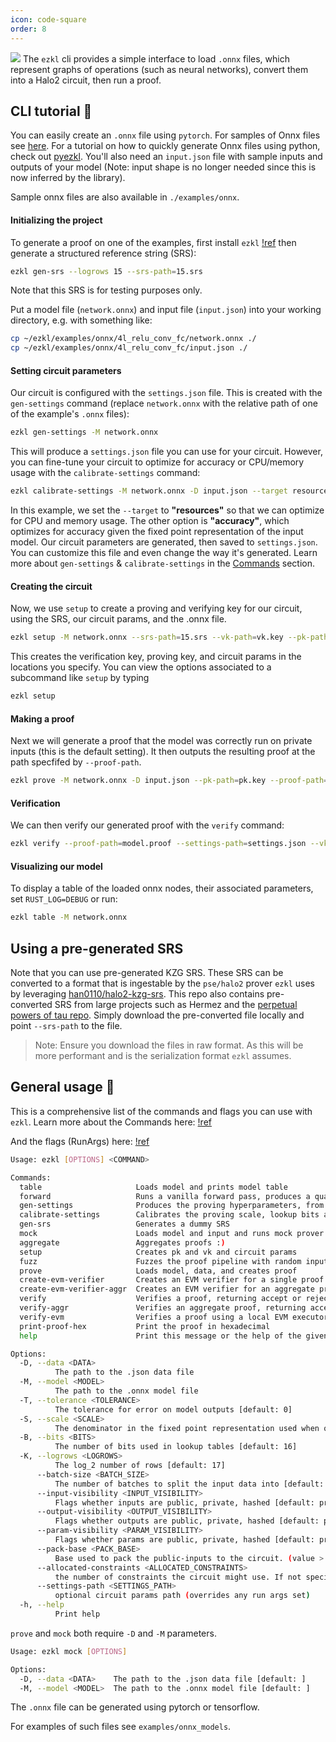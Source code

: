 ```yaml
---
icon: code-square
order: 8
---
```

![](../assets/cli.png) 
The `ezkl` cli provides a simple interface to load `.onnx` files, which represent graphs of operations (such as neural networks), convert them into a Halo2 circuit, then run a proof.

## CLI tutorial 👾

You can easily create an `.onnx` file using `pytorch`. For samples of Onnx files see [here](https://github.com/onnx/models). For a tutorial on how to quickly generate Onnx files using python, check out [pyezkl](https://github.com/zkonduit/pyezkl). You'll also need an `input.json` file with sample inputs and outputs of your model (Note: input shape is no longer needed since this is now inferred by the library).

Sample onnx files are also available in `./examples/onnx`.
#### Initializing the project
To generate a proof on one of the examples, first install `ezkl` 
[!ref](/getting_started)
then generate a structured reference string (SRS):
```bash
ezkl gen-srs --logrows 15 --srs-path=15.srs
```
Note that this SRS is for testing purposes only. 

Put a model file (`network.onnx`) and input file (`input.json`) into your working directory, e.g. with something like:
```bash
cp ~/ezkl/examples/onnx/4l_relu_conv_fc/network.onnx ./
cp ~/ezkl/examples/onnx/4l_relu_conv_fc/input.json ./

```


#### Setting circuit parameters
Our circuit is configured with the `settings.json` file. This is created with the `gen-settings` command (replace `network.onnx` with the relative path of one of the example's `.onnx` files):
```bash
ezkl gen-settings -M network.onnx
```
This will produce a `settings.json` file you can use for your circuit. However, you can fine-tune your circuit to optimize for accuracy or CPU/memory usage with the `calibrate-settings` command:
```bash
ezkl calibrate-settings -M network.onnx -D input.json --target resources
```
In this example, we set the `--target` to **"resources"** so that we can optimize for CPU and memory usage. The other option is **"accuracy"**, which optimizes for accuracy given the fixed point representation of the input model. Our circuit parameters are generated, then saved to `settings.json`. You can customize this file and even change the way it's generated. Learn more about `gen-settings` & `calibrate-settings` in the [Commands](https://docs.ezkl.xyz/about_ezkl/commands/) section.

#### Creating the circuit
Now, we use `setup` to create a proving and verifying key for our circuit, using the SRS, our circuit params, and the .onnx file. 

```bash
ezkl setup -M network.onnx --srs-path=15.srs --vk-path=vk.key --pk-path=pk.key --settings-path=settings.json
```
This creates the verification key, proving key, and circuit params in the locations you specify. You can view the options associated to a subcommand like `setup` by typing
```bash
ezkl setup 
```

#### Making a proof
Next we will generate a proof that the model was correctly run on private inputs (this is the default setting). It then outputs the resulting proof at the path specfifed by `--proof-path`.

```bash
ezkl prove -M network.onnx -D input.json --pk-path=pk.key --proof-path=model.proof --srs-path=15.srs --settings-path=settings.json
```

#### Verification
We can then verify our generated proof with the `verify` command:
```bash
ezkl verify --proof-path=model.proof --settings-path=settings.json --vk-path=vk.key --srs-path=15.srs
```

#### Visualizing our model
To display a table of the loaded onnx nodes, their associated parameters, set `RUST_LOG=DEBUG` or run:

```bash
ezkl table -M network.onnx
```

## Using a pre-generated SRS

Note that you can use pre-generated KZG SRS. These SRS can be converted to a format that is ingestable by the `pse/halo2` prover `ezkl` uses by leveraging [han0110/halo2-kzg-srs](https://github.com/han0110/halo2-kzg-srs). This repo also contains pre-converted SRS from large projects such as Hermez and the [perpetual powers of tau repo](https://github.com/privacy-scaling-explorations/perpetualpowersoftau). Simply download the pre-converted file locally and point `--srs-path` to the file.

> Note: Ensure you download the files in raw format. As this will be more performant and is the serialization format `ezkl` assumes.

## General usage 🔧
This is a comprehensive list of the commands and flags you can use with `ezkl`. Learn more about the Commands here:
[!ref](/About_EZKL/Commands)

And the flags (RunArgs) here:
[!ref](/About_EZKL/RunArgs)

```bash
Usage: ezkl [OPTIONS] <COMMAND>

Commands:
  table                     Loads model and prints model table
  forward                   Runs a vanilla forward pass, produces a quantized output, and saves it to a .json file
  gen-settings              Produces the proving hyperparameters, from run-args
  calibrate-settings        Calibrates the proving scale, lookup bits and logrows from a circuit settings file
  gen-srs                   Generates a dummy SRS
  mock                      Loads model and input and runs mock prover (for testing)
  aggregate                 Aggregates proofs :)
  setup                     Creates pk and vk and circuit params
  fuzz                      Fuzzes the proof pipeline with random inputs, random parameters, and random keys
  prove                     Loads model, data, and creates proof
  create-evm-verifier       Creates an EVM verifier for a single proof
  create-evm-verifier-aggr  Creates an EVM verifier for an aggregate proof
  verify                    Verifies a proof, returning accept or reject
  verify-aggr               Verifies an aggregate proof, returning accept or reject
  verify-evm                Verifies a proof using a local EVM executor, returning accept or reject
  print-proof-hex           Print the proof in hexadecimal
  help                      Print this message or the help of the given subcommand(s)

Options:
  -D, --data <DATA>
          The path to the .json data file
  -M, --model <MODEL>
          The path to the .onnx model file
  -T, --tolerance <TOLERANCE>
          The tolerance for error on model outputs [default: 0]
  -S, --scale <SCALE>
          The denominator in the fixed point representation used when quantizing [default: 7]
  -B, --bits <BITS>
          The number of bits used in lookup tables [default: 16]
  -K, --logrows <LOGROWS>
          The log_2 number of rows [default: 17]
      --batch-size <BATCH_SIZE>
          The number of batches to split the input data into [default: 1]
      --input-visibility <INPUT_VISIBILITY>
          Flags whether inputs are public, private, hashed [default: private]
      --output-visibility <OUTPUT_VISIBILITY>
          Flags whether outputs are public, private, hashed [default: public]
      --param-visibility <PARAM_VISIBILITY>
          Flags whether params are public, private, hashed [default: private]
      --pack-base <PACK_BASE>
          Base used to pack the public-inputs to the circuit. (value > 1) to pack instances as a single int. Useful when verifying on the EVM. Note that this will often break for very long inputs. Use with caution, still experimental [default: 1]
      --allocated-constraints <ALLOCATED_CONSTRAINTS>
          the number of constraints the circuit might use. If not specified, this will be calculated using a 'dummy layout' pass
      --settings-path <SETTINGS_PATH>
          optional circuit params path (overrides any run args set)
  -h, --help
          Print help
```

`prove` and `mock` both require `-D` and `-M` parameters. 

```bash
Usage: ezkl mock [OPTIONS]

Options:
  -D, --data <DATA>    The path to the .json data file [default: ]
  -M, --model <MODEL>  The path to the .onnx model file [default: ]

```

The `.onnx` file can be generated using pytorch or tensorflow. 

For examples of such files see `examples/onnx_models`.
